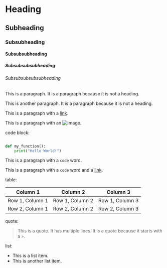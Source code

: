 # Heading

## Subheading

### Subsubheading

#### Subsubsubheading

##### Subsubsubsubheading

###### Subsubsubsubsubheading

This is a paragraph. It is a paragraph because it is not a heading.

This is another paragraph. It is a paragraph because it is not a heading.

This is a paragraph with a [link](https://www.google.com).

This is a paragraph with an ![image](https://www.google.com/images/branding/googlelogo/1x/googlelogo_color_272x92dp.png).

code block:

```py

def my_function():
    print("Hello World!")


```

This is a paragraph with a `code` word.

This is a paragraph with a `code` word and a [link](https://www.google.com).

table:

| Column 1 | Column 2 | Column 3 |
| -------- | -------- | -------- |
| Row 1, Column 1 | Row 1, Column 2 | Row 1, Column 3 |
| Row 2, Column 1 | Row 2, Column 2 | Row 2, Column 3 |

quote:

> This is a quote.
> It has multiple lines.
> It is a quote because it starts with a `>`.

list:

- This is a list item.
- This is another list item.



